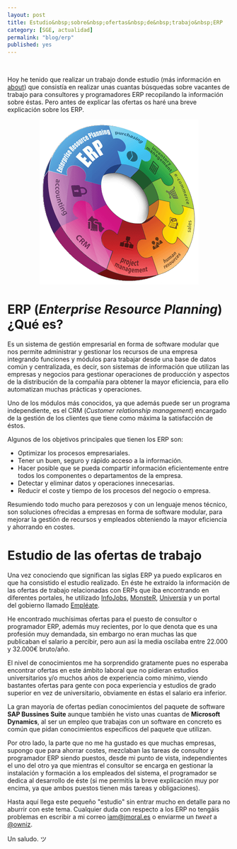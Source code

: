 ```yaml
---
layout: post
title: Estudio&nbsp;sobre&nbsp;ofertas&nbsp;de&nbsp;trabajo&nbsp;ERP
category: [SGE, actualidad]
permalink: "blog/erp"
published: yes
---
```


<br>

Hoy he tenido que realizar un trabajo donde estudio (más información en [about](http://jmoral.es/me/ "Sobre mi")) que consistía en realizar unas cuantas búsquedas sobre vacantes de trabajo para consultores y programadores ERP recopilando la información sobre éstas. Pero antes de explicar las ofertas os haré una breve explicación sobre los ERP.

<img class="differentSize40" src="/assets/img/erp/erp.png" alt="erp" style="margin:auto; display:block;">

# ERP (*Enterprise Resource Planning*) ¿Qué es?

Es un sistema de gestión empresarial en forma de software modular que nos permite administrar y gestionar los recursos de una empresa integrando funciones y módulos para trabajar desde una base de datos común y centralizada, es decir, son sistemas de información que utilizan las empresas y negocios para gestionar operaciones de producción y aspectos de la distribución de la compañía para obtener la mayor eficiencia, para ello automatizan muchas prácticas y operaciones.

Uno de los módulos más conocidos, ya que además puede ser un programa independiente, es el CRM (*Customer relationship management*) encargado de la gestión de los clientes que tiene como máxima la satisfacción de éstos.

Algunos de los objetivos principales que tienen los ERP son:

* Optimizar los procesos empresariales.
* Tener un buen, seguro y rápido acceso a la información.
* Hacer posible que se pueda compartir información eficientemente entre todos los
componentes o departamentos de la empresa.
* Detectar y eliminar datos y operaciones innecesarias.
* Reducir el coste y tiempo de los procesos del negocio o empresa.

Resumiendo todo mucho para perezosos y con un lenguaje menos técnico, son soluciones ofrecidas a empresas en forma de software modular, para mejorar la gestión de recursos y empleados obteniendo la mayor eficiencia y ahorrando en costes.

# Estudio de las ofertas de trabajo

Una vez conociendo que significan las siglas ERP ya puedo explicaros en que ha consistido el estudio realizado. En éste he extraído la información de las ofertas de trabajo relacionadas con ERPs que iba encontrando en diferentes portales, he utilizado [InfoJobs](https://www.infojobs.net/ "InfoJobs"), [MonsteR](http://www.monster.es/ "MonsteR"), [Universia](www.emplea.universia.es "Universia") y un portal del gobierno llamado [Empléate](https://www.empleate.gob.es "Empléate").

He encontrado muchísimas ofertas para el puesto de consultor o programador ERP, además muy recientes, por lo que denota que es una profesión muy demandada, sin embargo no eran muchas las que publicaban el salario a percibir, pero aun así la media oscilaba entre 22.000 y 32.000€ bruto/año.

El nivel de conocimientos me ha sorprendido gratamente pues no esperaba encontrar ofertas en este ámbito laboral que no pidieran estudios universitarios y/o muchos años de experiencia como mínimo, viendo bastantes ofertas para gente con poca experiencia y estudios de grado superior en vez de universitario, obviamente en éstas el salario era inferior.

La gran mayoría de ofertas pedían conocimientos del paquete de software **SAP Bussines Suite** aunque también he visto unas cuantas de **Microsoft Dynamics**, al ser un empleo que trabajas con un software en concreto es común que pidan conocimientos específicos del paquete que utilizan.

Por otro lado, la parte que no me ha gustado es que muchas empresas, supongo que para ahorrar costes, mezclaban las tareas de consultor y programador ERP siendo puestos, desde mi punto de vista, independientes el uno del otro ya que mientras el consultor se encarga en gestionar la instalación y formación a los empleados del sistema, el programador se dedica al desarrollo de éste (si me permitís la breve explicación muy por encima, ya que ambos puestos tienen más tareas y obligaciones).

Hasta aquí llega este pequeño "estudio" sin entrar mucho en detalle para no aburrir con este tema. Cualquier duda con respecto a los ERP no tengáis problemas en escribir a mi correo [iam@jmoral.es](mailto:iam@jmoral.es "iam@jmoral.es") o enviarme un *tweet* a [@owniz](https://twitter.com/owniz "Twitter").

Un saludo. ツ
